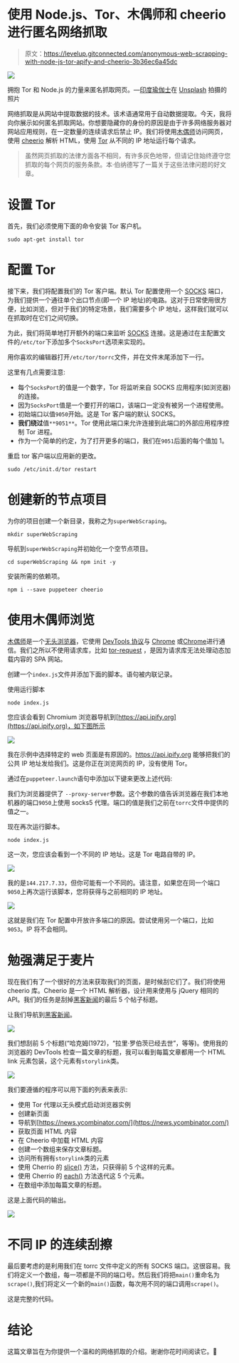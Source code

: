 # 使用 Node.js、Tor、木偶师和 cheerio 进行匿名网络抓取

> 原文：<https://levelup.gitconnected.com/anonymous-web-scrapping-with-node-js-tor-apify-and-cheerio-3b36ec6a45dc>

![](img/105bd3d1809e4a55747795c6401a6acb.png)

拥抱 Tor 和 Node.js 的力量来匿名抓取网页。—[印度瑜伽士](https://unsplash.com/photos/S2eX-jJSiOM?utm_source=unsplash&utm_medium=referral&utm_content=creditCopyText)在 [Unsplash](https://unsplash.com/search/photos/calm?utm_source=unsplash&utm_medium=referral&utm_content=creditCopyText) 拍摄的照片

网络抓取是从网站中提取数据的技术。该术语通常用于自动数据提取。今天，我将向你展示如何匿名抓取网站。你想要隐藏你的身份的原因是由于许多网络服务器对网站应用规则，在一定数量的连续请求后禁止 IP。我们将使用[木偶师](https://github.com/puppeteer/puppeteer)访问网页，使用 [cheerio](https://github.com/cheeriojs/cheerio) 解析 HTML，使用 [Tor](https://www.torproject.org/) 从不同的 IP 地址运行每个请求。

> 虽然网页抓取的法律方面各不相同，有许多灰色地带，但请记住始终遵守您抓取的每个网页的服务条款。本·伯纳德写了一篇关于这些法律问题的好文章。

# 设置 Tor

首先，我们必须使用下面的命令安装 Tor 客户机。

```
sudo apt-get install tor
```

# 配置 Tor

接下来，我们将配置我们的 Tor 客户端。默认 Tor 配置使用一个 [SOCKS](https://en.wikipedia.org/wiki/SOCKS) 端口，为我们提供一个通往单个出口节点(即一个 IP 地址)的电路。这对于日常使用很方便，比如浏览，但对于我们的特定场景，我们需要多个 IP 地址，这样我们就可以在抓取时在它们之间切换。

为此，我们将简单地打开额外的端口来监听 [SOCKS](https://en.wikipedia.org/wiki/SOCKS) 连接。这是通过在主配置文件的`/etc/tor`下添加多个`SocksPort`选项来实现的。

用你喜欢的编辑器打开`/etc/tor/torrc`文件，并在文件末尾添加下一行。

这里有几点需要注意:

*   每个`SocksPort`的值是一个数字，Tor 将监听来自 SOCKS 应用程序(如浏览器)的连接。
*   因为`SocksPort`值是一个要打开的端口，该端口一定没有被另一个进程使用。
*   初始端口以值`9050`开始。这是 Tor 客户端的默认 SOCKS。
*   **我们绕过**值`**9051**`。Tor 使用此端口来允许连接到此端口的外部应用程序控制 Tor 进程。
*   作为一个简单的约定，为了打开更多的端口，我们在`9051`后面的每个值加 1。

重启 tor 客户端以应用新的更改。

```
sudo /etc/init.d/tor restart
```

# 创建新的节点项目

为你的项目创建一个新目录，我称之为`superWebScraping`。

```
mkdir superWebScraping
```

导航到`superWebScraping`并初始化一个空节点项目。

```
cd superWebScraping && npm init -y
```

安装所需的依赖项。

```
npm i --save puppeteer cheerio
```

# 使用木偶师浏览

[木偶师](https://github.com/puppeteer/puppeteer)是一个[无头浏览器](https://developers.google.com/web/updates/2017/04/headless-chrome)，它使用 [DevTools 协议](https://chromedevtools.github.io/devtools-protocol/)与 [Chrome](https://www.google.com/chrome/) 或[Chrome](https://www.chromium.org/)进行通信。我们之所以不使用请求库，比如 [tor-request](https://www.npmjs.com/package/tor-request) ，是因为请求库无法处理动态加载内容的 SPA 网站。

创建一个`index.js`文件并添加下面的脚本。语句被内联记录。

使用运行脚本

```
node index.js
```

您应该会看到 Chromium 浏览器导航到[https://api.ipify.org](https://api.ipify.org)，如下图所示

![](img/99fc67a4e1b5ae97f89c7b0a9627ef16.png)

我在示例中选择特定的 web 页面是有原因的。https://api.ipify.org 能够把我们的公共 IP 地址发给我们。这是你正在浏览网页的 IP，没有使用 Tor。

通过在`puppeteer.launch`语句中添加以下键来更改上述代码:

我们为浏览器提供了 `--proxy-server`参数。这个参数的值告诉浏览器在我们本地机器的端口`9050`上使用 socks5 代理。端口的值是我们之前在`torrc`文件中提供的值之一。

现在再次运行脚本。

```
node index.js
```

这一次，您应该会看到一个不同的 IP 地址。这是 Tor 电路自带的 IP。

![](img/4c603ad34a87274d24c0a3b2408eb95e.png)

我的是`144.217.7.33`，但你可能有一个不同的。请注意，如果您在同一个端口`9050`上再次运行该脚本，您将获得与之前相同的 IP 地址。

![](img/4c603ad34a87274d24c0a3b2408eb95e.png)

这就是我们在 Tor 配置中开放许多端口的原因。尝试使用另一个端口，比如`9053`。IP 将不会相同。

# 勉强满足于麦片

现在我们有了一个很好的方法来获取我们的页面，是时候刮它们了。我们将使用 cheerio 库。Cheerio 是一个 HTML 解析器，设计用来使用与 jQuery 相同的 API。我们的任务是刮掉[黑客新闻](https://news.ycombinator.com/)的最后 5 个帖子标题。

让我们导航到[黑客新闻](https://news.ycombinator.com/)。

![](img/a6a8a4fc590fb770d69ae09d475fd406.png)

我们想刮前 5 个标题(“哈克姆(1972)，“拉里·罗伯茨已经去世”，等等)。使用我的浏览器的 DevTools 检查一篇文章的标题，我可以看到每篇文章都用一个 HTML link 元素包装，这个元素有`storylink`类。

![](img/e96f680a7a074a891883690be4ae6525.png)

我们要遵循的程序可以用下面的列表来表示:

*   使用 Tor 代理以无头模式启动浏览器实例
*   创建新页面
*   导航到[https://news.ycombinator.com/](https://news.ycombinator.com/)
*   获取页面 HTML 内容
*   在 Cheerio 中加载 HTML 内容
*   创建一个数组来保存文章标题。
*   访问所有拥有`storylink`类的元素
*   使用 Cherrio 的 [slice()](https://cheerio.js.org/#slice-start-end-) 方法，只获得前 5 个这样的元素。
*   使用 Cherrio 的 [each()](https://cheerio.js.org/#each-functionindex-element-) 方法迭代这 5 个元素。
*   在数组中添加每篇文章的标题。

这是上面代码的输出。

![](img/b30adbfb3147a5d118c577ff8efb3fa1.png)

# 不同 IP 的连续刮擦

最后要考虑的是利用我们在 torrc 文件中定义的所有 SOCKS 端口。这很容易。我们将定义一个数组，每一项都是不同的端口号。然后我们将把`main()`重命名为`scrape()`,我们将定义一个新的`main()`函数，每次用不同的端口调用`scrape()`。

这是完整的代码。

# 结论

这篇文章旨在为你提供一个温和的网络抓取的介绍。谢谢你花时间阅读它。🙏